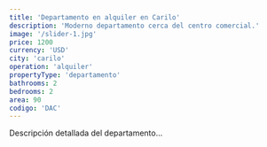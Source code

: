 ```yaml
---
title: 'Departamento en alquiler en Carilo'
description: 'Moderno departamento cerca del centro comercial.'
image: '/slider-1.jpg'
price: 1200
currency: 'USD'
city: 'carilo'
operation: 'alquiler'
propertyType: 'departamento'
bathrooms: 2
bedrooms: 2
area: 90
codigo: 'DAC'
---
```


Descripción detallada del departamento...
